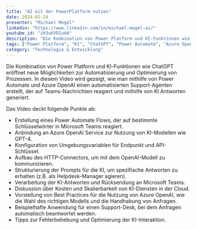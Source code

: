 ```yaml
---
title: "AI mit der PowerPlatform nutzen"
date: 2024-02-24
presenter: "Michael Megel"
linkedin: "https://www.linkedin.com/in/michael-megel-ai/"
youtube_id: "iH3uKVDIuHA"
description: "Die Kombination von Power Platform und KI-Funktionen wie ChatGPT eröffnet neue Möglichkeiten zur Automatisierung und Optimierung von Prozessen. In diesem Video wird gezeigt, wie man mithilfe von Power Automate und Azure OpenAI einen automatisierten Support-Agenten erstellt, der auf Teams-Nachrichten reagiert und mithilfe von KI Antworten generiert."
tags: ["Power Platform", "KI", "ChatGPT", "Power Automate", "Azure OpenAI", "Teams", "Automatisierung", "Support-Agent"]
category: "Technologie & Entwicklung"
---
```

Die Kombination von Power Platform und KI-Funktionen wie ChatGPT eröffnet neue Möglichkeiten zur Automatisierung und Optimierung von Prozessen. In diesem Video wird gezeigt, wie man mithilfe von Power Automate und Azure OpenAI einen automatisierten Support-Agenten erstellt, der auf Teams-Nachrichten reagiert und mithilfe von KI Antworten generiert.

Das Video deckt folgende Punkte ab:
- Erstellung eines Power Automate Flows, der auf bestimmte Schlüsselwörter in Microsoft Teams reagiert.
- Anbindung an Azure OpenAI Service zur Nutzung von KI-Modellen wie GPT-4.
- Konfiguration von Umgebungsvariablen für Endpunkt und API-Schlüssel.
- Aufbau des HTTP-Connectors, um mit dem OpenAI-Modell zu kommunizieren.
- Strukturierung der Prompts für die KI, um spezifische Antworten zu erhalten (z.B. als Helpdesk-Manager agieren).
- Verarbeitung der KI-Antworten und Rücksendung an Microsoft Teams.
- Diskussion über Kosten und Skalierbarkeit von KI-Diensten in der Cloud.
- Vorstellung von Best Practices für die Nutzung von Azure OpenAI, wie die Wahl des richtigen Modells und die Handhabung von Anfragen.
- Beispielhafte Anwendung für einen Support-Desk, bei dem Anfragen automatisch beantwortet werden.
- Tipps zur Fehlerbehebung und Optimierung der KI-Interaktion.